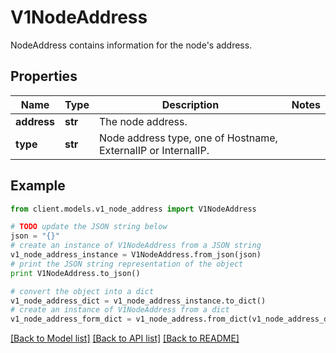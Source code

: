 # V1NodeAddress

NodeAddress contains information for the node's address.

## Properties
Name | Type | Description | Notes
------------ | ------------- | ------------- | -------------
**address** | **str** | The node address. | 
**type** | **str** | Node address type, one of Hostname, ExternalIP or InternalIP. | 

## Example

```python
from client.models.v1_node_address import V1NodeAddress

# TODO update the JSON string below
json = "{}"
# create an instance of V1NodeAddress from a JSON string
v1_node_address_instance = V1NodeAddress.from_json(json)
# print the JSON string representation of the object
print V1NodeAddress.to_json()

# convert the object into a dict
v1_node_address_dict = v1_node_address_instance.to_dict()
# create an instance of V1NodeAddress from a dict
v1_node_address_form_dict = v1_node_address.from_dict(v1_node_address_dict)
```
[[Back to Model list]](../README.md#documentation-for-models) [[Back to API list]](../README.md#documentation-for-api-endpoints) [[Back to README]](../README.md)


